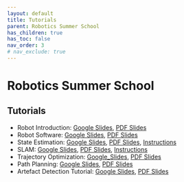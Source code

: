 ```yaml
---
layout: default
title: Tutorials
parent: Robotics Summer School
has_children: true
has_toc: false
nav_order: 3
# nav_exclude: true
---
```


# Robotics Summer School

## Tutorials

- Robot Introduction: [Google Slides](https://docs.google.com/presentation/d/1BfrQNKH-WOlRmeZfm6w0I3UJGFBEzdTj9A7ewBa4ZZI/edit?usp=drive_link), [PDF Slides](https://drive.google.com/file/d/1cqyFUJL-mg5f11uIlJ2xOoT5VaRDUJGS/view?usp=drive_link)
- Robot Software: [Google Slides](https://docs.google.com/presentation/d/11ll9O6TCz0Hx2rahRGbhkot99waWxtQOycr1I7NdiZg/edit?usp=drive_link), [PDF Slides](https://drive.google.com/file/d/1uWB_5N1aghmKAroWxzwJxURJaqLXchQn/view?usp=drive_link)
- State Estimation: [Google Slides](#), [PDF Slides](#), [Instructions](./state_estimation_tutorial.md)
- SLAM: [Google Slides](https://docs.google.com/presentation/d/1GL9zNxByaHGRzI-YQ3DODKc2xlg69W0kwwL4BB0Y5S8/edit?usp=sharing), [PDF Slides](https://drive.google.com/file/d/1e-QcXQkTcqPryLV8r6lpl1sjVXYsW084/view), [Instructions](./slam_tutorial.md)
- Trajectory Optimization: [Google_Slides](#), [PDF Slides](#)
- Path Planning: [Google Slides](#), [PDF Slides](#)
- Artefact Detection Tutorial: [Google Slides](#), [PDF Slides](#)
